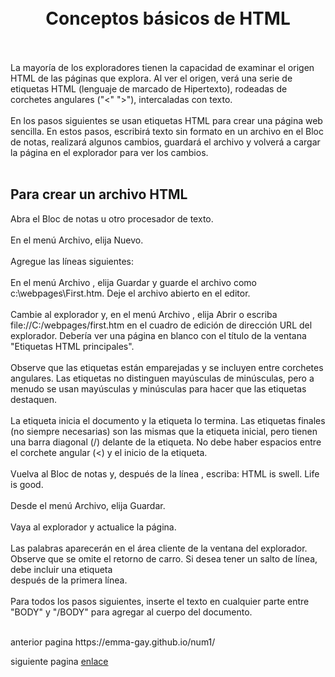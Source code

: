 <!DOCTYPE html>
<html>
<head>
	<meta charset="utf-8">
	<meta name="viewport" content="width=device-width, initial-scale=1">
	<title>Conceptos básicos de HTML</title>
</head>
<body>
<br></br>
<center><h1>Conceptos básicos de HTML</h1></center>
<br></br>
<b2>La mayoría de los exploradores tienen la capacidad de examinar el origen HTML de las páginas que explora. Al ver el origen, verá una serie de etiquetas HTML (lenguaje de marcado de Hipertexto), rodeadas de corchetes angulares ("<" ">"), intercaladas con texto.</b2>
<br></br>
<b3>En los pasos siguientes se usan etiquetas HTML para crear una página web sencilla. En estos pasos, escribirá texto sin formato en un archivo en el Bloc de notas, realizará algunos cambios, guardará el archivo y volverá a cargar la página en el explorador para ver los cambios.</b3>
<br></br>
<h2>Para crear un archivo HTML</h2>
<b4>Abra el Bloc de notas u otro procesador de texto.</b4>
<br></br>
<b5>En el menú Archivo, elija Nuevo.</b5>
<br></br>
<b6>Agregue las líneas siguientes:</b6>
<br></br>
 <b7>En el menú Archivo , elija Guardar y guarde el archivo como c:\webpages\First.htm. Deje el archivo abierto en el editor.</b7>
<br></br>
<b8>Cambie al explorador y, en el menú Archivo , elija Abrir o escriba file://C:/webpages/first.htm en el cuadro de edición de dirección URL del explorador. Debería ver una página en blanco con el título de la ventana "Etiquetas HTML principales".</b8>
<br></br>
<b9>Observe que las etiquetas están emparejadas y se incluyen entre corchetes angulares. Las etiquetas no distinguen mayúsculas de minúsculas, pero a menudo se usan mayúsculas y minúsculas para hacer que las etiquetas destaquen.</b9>
<br></br>
<b10>La etiqueta <HTML> inicia el documento y la etiqueta </HTML> lo termina. Las etiquetas finales (no siempre necesarias) son las mismas que la etiqueta inicial, pero tienen una barra diagonal (/) delante de la etiqueta. No debe haber espacios entre el corchete angular (<) y el inicio de la etiqueta.</b10>
<br></br>
<b11>Vuelva al Bloc de notas y, después de la línea </HEAD>, escriba:</b11>
<b12>
    HTML is swell.
    Life is good.
</b12>
<br></br>
<b13>Desde el menú Archivo, elija Guardar.</b13>
<br></br>
<b14>Vaya al explorador y actualice la página.</b14>
<br></br>
<b15>Las palabras aparecerán en el área cliente de la ventana del explorador. Observe que se omite el retorno de carro. Si desea tener un salto de línea, debe incluir una etiqueta <BR> después de la primera línea.</b15>
<br></br>
<b16>Para todos los pasos siguientes, inserte el texto en cualquier parte entre "BODY" y "/BODY" para agregar al cuerpo del documento.</b16>
<br></br>
      <p> anterior pagina https://emma-gay.github.io/num1/
            <p> siguiente pagina <a href="https:/Emma-gay.github/texto3.html"">enlace</a></p>
</body>
</html>
